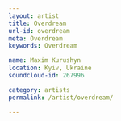 ```yaml
---
layout: artist
title: Overdream
url-id: overdream
meta: Overdream
keywords: Overdream

name: Maxim Kurushyn
location: Kyiv, Ukraine
soundcloud-id: 267996

category: artists
permalink: /artist/overdream/

---
```



